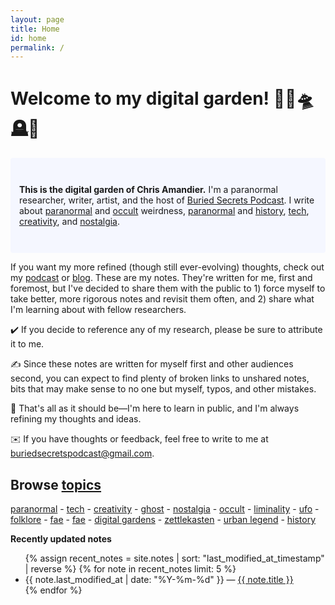 ```yaml
---
layout: page
title: Home
id: home
permalink: /
---
```


# Welcome to my digital garden! 🍄👻🛸🪦🎨



<p style="padding: 3em 1em; background: #f5f7ff; border-radius: 4px;">
 <strong> This is the digital garden of Chris Amandier.</strong> I'm a paranormal researcher, writer, artist, and the host of <a href="https://www.buriedsecretspodcast.com">Buried Secrets Podcast</a>. I write about <a class="internal-link" href="/paranormal">paranormal</a> and <a class="internal-link" href="/occult">occult</a> weirdness, <a class="internal-link" href="/paranormal">paranormal</a> and <a class="internal-link" href="/history">history</a>, <a class="internal-link" href="/tech">tech</a>, <a class="internal-link" href="/creativity">creativity</a>, and <a class="internal-link" href="/nostalgia">nostalgia</a>.
</p>

<p>
</p>


If you want my more refined (though still ever-evolving) thoughts, check out my <a href="https://www.buriedsecretspodcast.com/listen/">podcast</a> or <a href="https://www.buriedsecretspodcast.com/tag/blog/">blog</a>. These are my notes. They're written for me, first and foremost, but I've decided to share them with the public to 1) force myself to take better, more rigorous notes and revisit them often, and 2) share what I'm learning about with fellow researchers.

✔️ If you decide to reference any of my research, please be sure to attribute it to me.

✍️ Since these notes are written for myself first and other audiences second, you can expect to find plenty of broken links to unshared notes, bits that may make sense to no one but myself, typos, and other mistakes.

🧠 That's all as it should be—I'm here to learn in public, and I'm always refining my thoughts and ideas.

✉️ If you have thoughts or feedback, feel free to write to me at buriedsecretspodcast@gmail.com.

## Browse <a class="internal-link" href="/topic">topics</a>
<a class="internal-link" href="/paranormal">paranormal</a> - <a class="internal-link" href="/tech">tech</a> - <a class="internal-link" href="/creativity">creativity</a> - <a class="internal-link" href="/ghost">ghost</a> - <a class="internal-link" href="/nostalgia">nostalgia</a> - <a class="internal-link" href="/occult">occult</a> - <a class="internal-link" href="/liminality">liminality</a> - <a class="internal-link" href="/ufo">ufo</a> - <a class="internal-link" href="/folklore">folklore</a> - <a class="internal-link" href="/fae">fae</a> - <a class="internal-link" href="/fae">fae</a> - <a class="internal-link" href="/digital-gardens">digital gardens</a> - <a class="internal-link" href="/zettlekasten">zettlekasten</a> - <a class="internal-link" href="/urban-legend">urban legend</a> - <a class="internal-link" href="/history">history</a>

<strong>Recently updated notes</strong>

<ul>
  {% assign recent_notes = site.notes | sort: "last_modified_at_timestamp" | reverse %}
  {% for note in recent_notes limit: 5 %}
    <li>
      {{ note.last_modified_at | date: "%Y-%m-%d" }} — <a class="internal-link" href="{{ note.url }}">{{ note.title }}</a>
    </li>
  {% endfor %}
</ul>

<style>
  .wrapper {
    max-width: 46em;
  }
</style>
